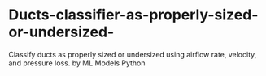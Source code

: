 # Ducts-classifier-as-properly-sized-or-undersized-
Classify ducts as properly sized or undersized using airflow rate, velocity, and pressure loss.  by ML Models Python
